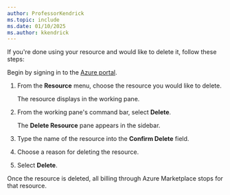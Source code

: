 ```yaml
---
author: ProfessorKendrick
ms.topic: include
ms.date: 01/10/2025
ms.author: kkendrick
---
```


If you're done using your resource and would like to delete it, follow these steps:

Begin by signing in to the [Azure portal](https://portal.azure.com/).

1. From the **Resource** menu, choose the resource you would like to delete.

    The resource displays in the working pane.

1. From the working pane's command bar, select **Delete**.

    The **Delete Resource** pane appears in the sidebar.

1. Type the name of the resource into the **Confirm Delete** field.

1. Choose a reason for deleting the resource.

1. Select **Delete**.

Once the resource is deleted, all billing through Azure Marketplace stops for that resource. 